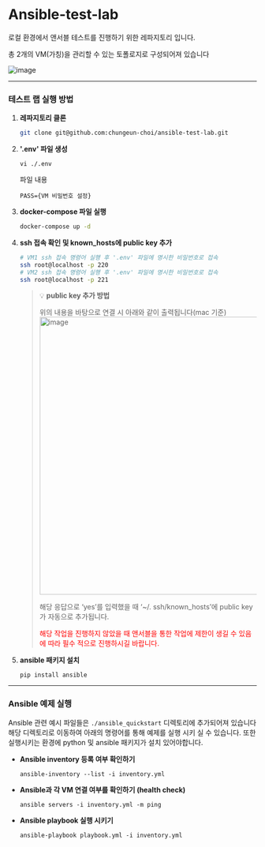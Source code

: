 # Ansible-test-lab

로컬 환경에서 앤서블 테스트를 진행하기 위한 레파지토리 입니다.

총 2개의 VM(가칭)을 관리할 수 있는 토폴로지로 구성되어져 있습니다

![image](https://github.com/chungeun-choi/ansible-test-lab/assets/65060314/a2e7a567-fd4f-44f4-bab4-1db935c18231)


----

### 테스트 랩 실행 방법

1.  **레파지토리 클론**
    
    ```bash
    git clone git@github.com:chungeun-choi/ansible-test-lab.git
    ```
    
2. **'.env' 파일 생성**
    ```
    vi ./.env
   ```
   파일 내용
   ```
   PASS={VM 비밀번호 설정}
   ```
3. **docker-compose 파일 실행**
    
    ```bash
    docker-compose up -d
    ```
    
4. **ssh 접속 확인 및 known_hosts에 public key 추가**
   
    ```bash
    # VM1 ssh 접속 명령어 실행 후 '.env' 파일에 명시한 비밀번호로 접속
    ssh root@localhost -p 220
    # VM2 ssh 접속 명령어 실행 후 '.env' 파일에 명시한 비밀번호로 접속
    ssh root@localhost -p 221
    ```
    >💡 **public key 추가 방법**
   > 
   > 위의 내용을 바탕으로 연결 시 아래와 같이 출력됩니다(mac 기준) 
   > <img width="563" alt="image" src="https://github.com/chungeun-choi/ansible-test-lab/assets/65060314/669375db-a528-430b-bf13-5c4d2e8ec68c">
   > 
   > 해당 응답으로 ‘yes’를 입력했을 때 ‘~/. ssh/known_hosts’에 public key가 자동으로 추가됩니다.
   > 
   > <span style="color:red">해당 작업을 진행하지 않았을 때 앤서블을 통한 작업에 제한이 생길 수 있음에 따라 필수 적으로 진행하시길 바랍니다.

5. **ansible 패키지 설치**
   ```
   pip install ansible
   ```
---
### Ansible 예제 실행

Ansible 관련 예시 파일들은 ```./ansible_quickstart``` 디렉토리에 추가되어져 있습니다 해당 디렉토리로 이동하여 아래의 명령어를 통해 예제를 실행 시키 실 수 있습니다.
또한 실행시키는 환경에 python 및 ansible 패키지가 설치 있어야합니다.
* **Ansible inventory 등록 여부 확인하기**
   ```
  ansible-inventory --list -i inventory.yml
  ```
* **Ansible과 각 VM 연결 여부를 확인하기 (health check)**
   ```shell
  ansible servers -i inventory.yml -m ping
  ```
* **Ansible playbook 실행 시키기**
   ```
  ansible-playbook playbook.yml -i inventory.yml
  ```
